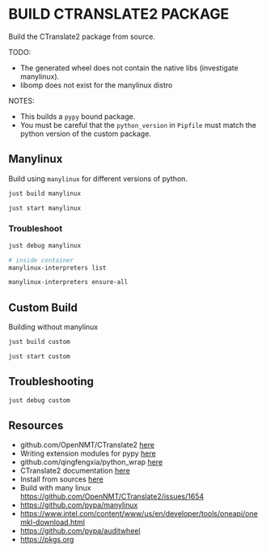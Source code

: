 # BUILD CTRANSLATE2 PACKAGE

Build the CTranslate2 package from source.

TODO:

- The generated wheel does not contain the native libs (investigate manylinux).
- libomp does not exist for the manylinux distro

NOTES:

- This builds a `pypy` bound package.
- You must be careful that the `python_version` in `Pipfile` must match the python version of the custom package.

## Manylinux

Build using `manylinux` for different versions of python.

```sh
just build manylinux

just start manylinux
```

### Troubleshoot

```sh
just debug manylinux

# inside container
manylinux-interpreters list

manylinux-interpreters ensure-all
```

## Custom Build

Building without manylinux

```sh
just build custom

just start custom
```

## Troubleshooting

```sh
just debug custom
```

## Resources

- github.com/OpenNMT/CTranslate2 [here](https://github.com/OpenNMT/CTranslate2)
- Writing extension modules for pypy [here](https://doc.pypy.org/en/latest/extending.html)
- github.com/qingfengxia/python_wrap [here](https://github.com/qingfengxia/python_wrap)
- CTranslate2 documentation [here](https://opennmt.net/CTranslate2)
- Install from sources [here](https://opennmt.net/CTranslate2/installation.html#install-from-sources)
- Build with many linux https://github.com/OpenNMT/CTranslate2/issues/1654
- https://github.com/pypa/manylinux
- https://www.intel.com/content/www/us/en/developer/tools/oneapi/onemkl-download.html
- https://github.com/pypa/auditwheel
- https://pkgs.org
